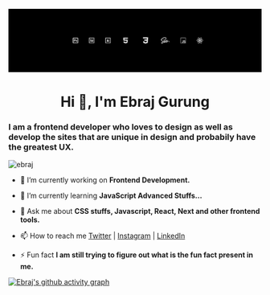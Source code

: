 ![Banner](Banner.png)
<h1 align="center">Hi 👋, I'm Ebraj Gurung
<h3>I am a frontend developer who loves to design as well as develop the sites that are unique in design and probabily have the greatest UX.</h3>

<p align="left"> <img src="https://komarev.com/ghpvc/?username=ebraj&label=Profile%20views&color=0e75b6&style=flat" alt="ebraj" /> </p>

- 🔭 I’m currently working on **Frontend Development.**

- 🌱 I’m currently learning **JavaScript Advanced Stuffs...**

- 💬 Ask me about **CSS stuffs, Javascript, React, Next and other frontend tools.**

- 📫 How to reach me [Twitter](https://twitter.com/ebraj_g) |
[Instagram](https://www.instagram.com/_anizh_g/) |
[LinkedIn](https://www.linkedin.com/in/ebrajgrg/)

- ⚡ Fun fact **I am still trying to figure out what is the fun fact present in me.**

[![Ebraj's github activity graph](https://github-readme-activity-graph.cyclic.app/graph?username=ebraj&theme=vue)](https://github.com/ebraj)


